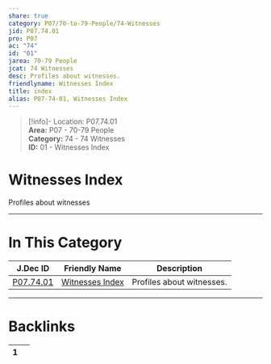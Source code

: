 ```yaml
---  
share: true  
category: P07/70-to-79-People/74-Witnesses  
jid: P07.74.01  
pro: P07  
ac: "74"  
id: "01"  
jarea: 70-79 People  
jcat: 74 Witnesses  
desc: Profiles about witnesses.  
friendlyname: Witnesses Index  
title: index  
alias: P07-74-01, Witnesses Index  
---  
```

  
>[!info]- Location: P07.74.01  
>**Area:** P07 - 70-79 People  
>**Category:** 74 - 74 Witnesses  
>**ID:** 01 - Witnesses Index  
  
# Witnesses Index  
  
Profiles about witnesses  
   
  
  
---  
# In This Category  
  
| J.Dec ID                                                                      | Friendly Name                                                                       | Description               |  
| ----------------------------------------------------------------------------- | ----------------------------------------------------------------------------------- | ------------------------- |  
| [P07.74.01](index.md) | [Witnesses Index](index.md) | Profiles about witnesses. |  
  
  
---  
# Backlinks  
<div><table class="dataview table-view-table"><thead class="table-view-thead"><tr class="table-view-tr-header"><th class="table-view-th"><span></span><span class="dataview small-text">1</span></th><th class="table-view-th"><span></span></th></tr></thead><tbody class="table-view-tbody"></tbody></table></div>